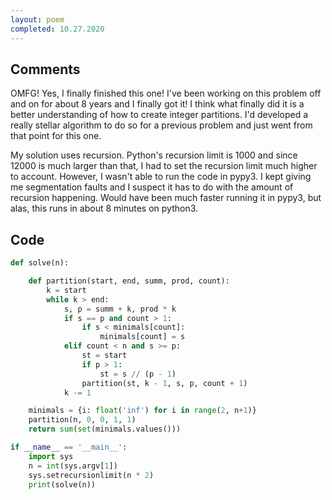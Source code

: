 ```yaml
---
layout: poem
completed: 10.27.2020
---
```


## Comments

OMFG!  Yes, I finally finished this one!  I've been working on this problem off
and on for about 8 years and I finally got it!  I think what finally did it is
a better understanding of how to create integer partitions.  I'd developed a
really stellar algorithm to do so for a previous problem and just went from
that point for this one.

My solution uses recursion.  Python's recursion limit is 1000 and since 12000
is much larger than that, I had to set the recursion limit much higher to
account.  However, I wasn't able to run the code in pypy3.  I kept giving me
segmentation faults and I suspect it has to do with the amount of recursion
happening.  Would have been much faster running it in pypy3, but alas, this
runs in about 8 minutes on python3.

## Code

```python
def solve(n):

    def partition(start, end, summ, prod, count):
        k = start
        while k > end:
            s, p = summ + k, prod * k
            if s == p and count > 1:
                if s < minimals[count]:
                    minimals[count] = s
            elif count < n and s >= p:
                st = start
                if p > 1:
                    st = s // (p - 1)
                partition(st, k - 1, s, p, count + 1)
            k -= 1

    minimals = {i: float('inf') for i in range(2, n+1)}
    partition(n, 0, 0, 1, 1)
    return sum(set(minimals.values()))

if __name__ == '__main__':
    import sys
    n = int(sys.argv[1])
    sys.setrecursionlimit(n * 2)
    print(solve(n))
```
